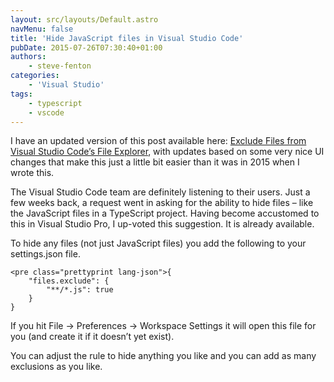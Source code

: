 ```yaml
---
layout: src/layouts/Default.astro
navMenu: false
title: 'Hide JavaScript files in Visual Studio Code'
pubDate: 2015-07-26T07:30:40+01:00
authors:
    - steve-fenton
categories:
    - 'Visual Studio'
tags:
    - typescript
    - vscode
---
```


I have an updated version of this post available here: [Exclude Files from Visual Studio Code’s File Explorer](/2018/02/exclude-files-visual-studio-code-file-explorer/), with updates based on some very nice UI changes that make this just a little bit easier than it was in 2015 when I wrote this.

The Visual Studio Code team are definitely listening to their users. Just a few weeks back, a request went in asking for the ability to hide files – like the JavaScript files in a TypeScript project. Having become accustomed to this in Visual Studio Pro, I up-voted this suggestion. It is already available.

To hide any files (not just JavaScript files) you add the following to your settings.json file.

```
<pre class="prettyprint lang-json">{
    "files.exclude": {
        "**/*.js": true
    }
}
```
If you hit File -&gt; Preferences -&gt; Workspace Settings it will open this file for you (and create it if it doesn’t yet exist).

You can adjust the rule to hide anything you like and you can add as many exclusions as you like.